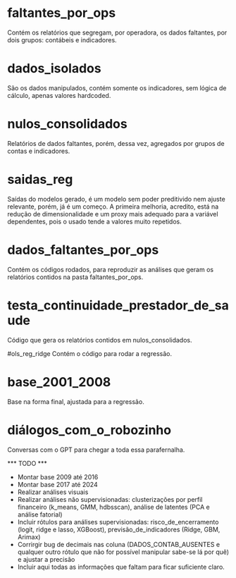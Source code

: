 # faltantes_por_ops
Contém os relatórios que segregam, por operadora, os dados faltantes, por dois grupos: contábeis e indicadores.

# dados_isolados
São os dados manipulados, contém somente os indicadores, sem lógica de cálculo, apenas valores hardcoded.

# nulos_consolidados
Relatórios de dados faltantes, porém, dessa vez, agregados por grupos de contas e indicadores.

# saidas_reg
Saídas do modelos gerado, é um modelo sem poder preditivido nem ajuste relevante, porém, já é um começo.
A primeira melhoria, acredito, está na redução de dimensionalidade e um proxy mais adequado para a variável dependentes, pois o usado tende a valores muito repetidos.

# dados_faltantes_por_ops
Contém os códigos rodados, para reproduzir as análises que geram os relatórios contidos na pasta faltantes_por_ops.

# testa_continuidade_prestador_de_saude
Código que gera os relatórios contidos em nulos_consolidados.

#ols_reg_ridge
Contém o código para rodar a regressão.

# base_2001_2008
Base na forma final, ajustada para a regressão.

# diálogos_com_o_robozinho
Conversas com o GPT para chegar a toda essa parafernalha.

*** TODO ***
- Montar base 2009 até 2016 
- Montar base 2017 até 2024 
- Realizar análises visuais 
- Realizar análises não supervisionadas: clusterizações por perfil financeiro (k_means, GMM, hdbsscan), análise de latentes (PCA e análise fatorial) 
- Incluir rótulos para análises supervisionadas: risco_de_encerramento (logit, ridge e lasso, XGBoost), previsão_de_indicadores (Ridge, GBM, Arimax)  
- Corrirgir bug de decimais nas coluna (DADOS_CONTAB_AUSENTES e qualquer outro rótulo que não for possível manipular sabe-se lá por quê) e ajustar a precisão
- Incluir aqui todas as informações que faltam para ficar suficiente claro. 
